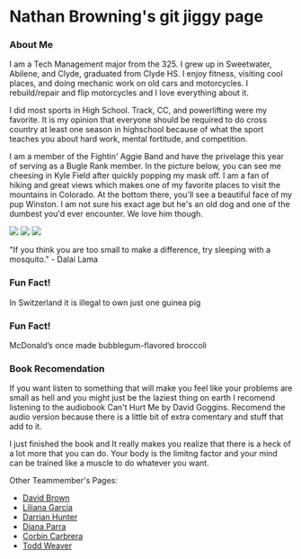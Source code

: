 # Nathan Browning's git jiggy page

### About Me
I am a Tech Management major from the 325. I grew up in Sweetwater, Abilene, and Clyde, graduated from Clyde HS. I enjoy fitness, visiting cool places, and doing mechanic work on old cars and motorcycles. I rebuild/repair and flip motorcycles and I love everything about it. 

I did most sports in High School. Track, CC, and powerlifting were my favorite. It is my opinion that everyone should be required to do cross country at least one season in highschool because of what the sport teaches you about hard work, mental fortitude, and competition. 

I am a member of the Fightin' Aggie Band and have the privelage this year of serving as a Bugle Rank member. In the picture below, you can see me cheesing in Kyle Field after quickly popping my mask off. I am a fan of hiking and great views which makes one of my favorite places to visit the mountains in Colorado. At the bottom there, you'll see a beautiful face of my pup Winston. I am not sure his exact age but he's an old dog and one of the dumbest you'd ever encounter. We love him though. 

<img src="https://gvgtw.github.io/tcmg412-project2/images/nathan.jpg">
<img src="https://gvgtw.github.io/tcmg412-project2/images/nathan-mountain.jpg">
<img src="https://gvgtw.github.io/tcmg412-project2/images/winston.jpg">


"If you think you are too small to make a difference, try sleeping with a mosquito." - Dalai Lama

### Fun Fact!
In Switzerland it is illegal to own just one guinea pig

### Fun Fact!
McDonald’s once made bubblegum-flavored broccoli

### Book Recomendation
If you want listen to something that will make you feel like your problems are small as hell and you might just be the laziest thing on earth I recomend listening to the audiobook Can't Hurt Me by David Goggins. Recomend the audio version because there is a little bit of extra comentary and stuff that add to it.

I just finished the book and It really makes you realize that there is a heck of a lot more that you can do. Your body is the limitng factor and your mind can be trained like a muscle to do whatever you want. 


Other Teammember's Pages:
 * [David Brown](https://gvgtw.github.io/tcmg412-project2/David)
 * [Liliana Garcia](https://gvgtw.github.io/tcmg412-project2/liliana)
 * [Darrian Hunter](https://gvgtw.github.io/tcmg412-project2/Darrian)
 * [Diana Parra](https://gvgtw.github.io/tcmg412-project2/Diana)
 * [Corbin Carbrera](https://gvgtw.github.io/tcmg412-project2/index)
 * [Todd Weaver](https://gvgtw.github.io/tcmg412-project2/Todd)

